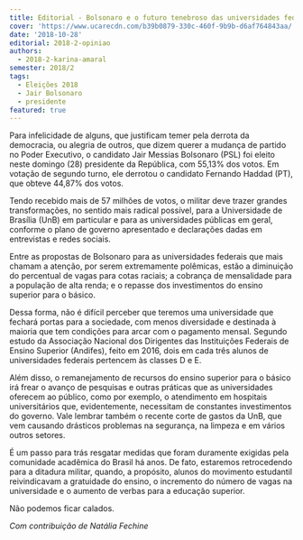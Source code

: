 ```yaml
---
title: Editorial - Bolsonaro e o futuro tenebroso das universidades federais
cover: 'https://www.ucarecdn.com/b39b0879-330c-460f-9b9b-d6af764843aa/'
date: '2018-10-28'
editorial: 2018-2-opiniao
authors:
  - 2018-2-karina-amaral
semester: 2018/2
tags:
  - Eleições 2018
  - Jair Bolsonaro
  - presidente
featured: true
---
```

Para infelicidade de alguns, que justificam temer pela derrota da democracia, ou alegria de outros, que dizem querer a mudança de partido no Poder Executivo, o candidato Jair Messias Bolsonaro (PSL) foi eleito neste domingo (28) presidente da República, com 55,13% dos votos. Em votação de segundo turno, ele derrotou o candidato Fernando Haddad (PT), que obteve 44,87% dos votos.

Tendo recebido mais de 57 milhões de votos, o militar deve trazer grandes transformações, no sentido mais radical possível, para a Universidade de Brasília (UnB) em particular e para as universidades públicas em geral, conforme o plano de governo apresentado e declarações dadas em entrevistas e redes sociais.

Entre as propostas de Bolsonaro para as universidades federais que mais chamam a atenção, por serem extremamente polêmicas, estão a diminuição do percentual de vagas para cotas raciais; a cobrança de mensalidade para a população de alta renda; e o repasse dos investimentos do ensino superior para o básico.

Dessa forma, não é difícil perceber que teremos uma universidade que fechará portas para a sociedade, com menos diversidade e destinada à maioria que tem condições para arcar com o pagamento mensal. Segundo estudo da Associação Nacional dos Dirigentes das Instituições Federais de Ensino Superior (Andifes), feito em 2016, dois em cada três alunos de universidades federais pertencem às classes D e E.

Além disso, o remanejamento de recursos do ensino superior para o básico irá frear o avanço de pesquisas e outras práticas que as universidades oferecem ao público, como por exemplo, o atendimento em hospitais universitários que, evidentemente, necessitam de constantes investimentos do governo. Vale lembrar também o recente corte de gastos da UnB, que vem causando drásticos problemas na segurança, na limpeza e em vários outros setores.

É um passo para trás resgatar medidas que foram duramente exigidas pela comunidade acadêmica do Brasil há anos. De fato, estaremos retrocedendo para a ditadura militar, quando, a propósito, alunos do movimento estudantil reivindicavam a gratuidade do ensino, o incremento do número de vagas na universidade e o aumento de verbas para a educação superior.

Não podemos ficar calados.

_Com contribuição de Natália Fechine_
